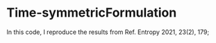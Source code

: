 # Time-symmetricFormulation
In this code, I reproduce the results from Ref. Entropy 2021, 23(2), 179; 
